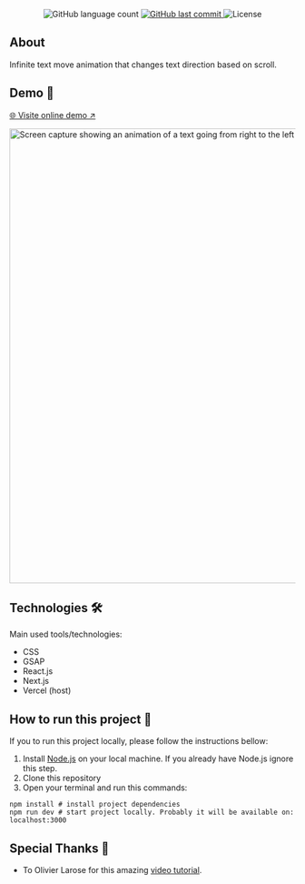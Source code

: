 <p align="center">
  <img alt="GitHub language count" src="https://img.shields.io/github/languages/count/leowndev/infinite-text-move-scroll?color=%2304D361">

  <a href="https://github.com/leowndev/infinite-text-move-scroll/commits/main">
    <img alt="GitHub last commit" src="https://img.shields.io/github/last-commit/leowndev/infinite-text-move-scroll">
  </a>

  <img alt="License" src="https://img.shields.io/badge/license-MIT-brightgreen">
  </a>
</p>

## About 

Infinite text move animation that changes text direction based on scroll.

## Demo 👀

[🌐 Visite online demo &#x2197;](https://infinite-text-move-scroll.vercel.app/)

<img 
    style="width: 800px;"
    src="https://github.com/leowndev/infinite-text-move-scroll/assets/150629438/c1e8c0e2-0406-4a8b-bfba-71bc9bd99076" 
    alt="Screen capture showing an animation of a text going from right to the left"></img>

## Technologies 🛠️

Main used tools/technologies:

- CSS
- GSAP
- React.js
- Next.js
- Vercel (host)
    

## How to run this project 🏃

If you to run this project locally, please follow the instructions bellow:

1. Install [Node.js](https://nodejs.org/en) on your local machine. If you already have Node.js ignore this step.
2. Clone this repository
3. Open your terminal and run this commands:

```shell
npm install # install project dependencies
npm run dev # start project locally. Probably it will be available on: localhost:3000
```

## Special Thanks 🙏

-  To Olivier Larose for this amazing [video tutorial](https://www.youtube.com/watch?v=AqMESJ51e3o).
